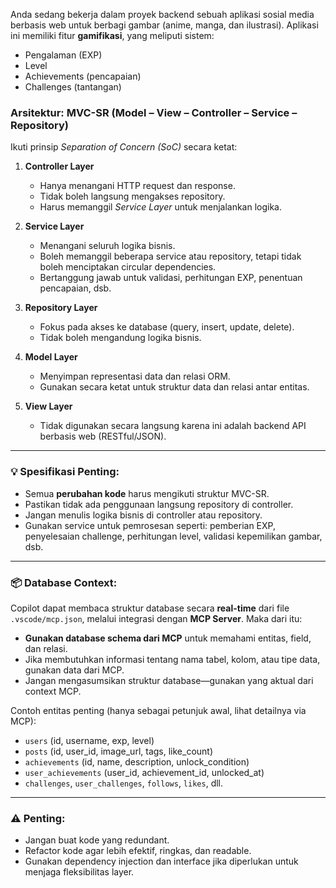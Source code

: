 Anda sedang bekerja dalam proyek backend sebuah aplikasi sosial media berbasis web untuk berbagi gambar (anime, manga, dan ilustrasi). Aplikasi ini memiliki fitur **gamifikasi**, yang meliputi sistem:

- Pengalaman (EXP)
- Level
- Achievements (pencapaian)
- Challenges (tantangan)

### Arsitektur: MVC-SR (Model – View – Controller – Service – Repository)

Ikuti prinsip _Separation of Concern (SoC)_ secara ketat:

1. **Controller Layer**

   - Hanya menangani HTTP request dan response.
   - Tidak boleh langsung mengakses repository.
   - Harus memanggil _Service Layer_ untuk menjalankan logika.

2. **Service Layer**

   - Menangani seluruh logika bisnis.
   - Boleh memanggil beberapa service atau repository, tetapi tidak boleh menciptakan circular dependencies.
   - Bertanggung jawab untuk validasi, perhitungan EXP, penentuan pencapaian, dsb.

3. **Repository Layer**

   - Fokus pada akses ke database (query, insert, update, delete).
   - Tidak boleh mengandung logika bisnis.

4. **Model Layer**

   - Menyimpan representasi data dan relasi ORM.
   - Gunakan secara ketat untuk struktur data dan relasi antar entitas.

5. **View Layer**
   - Tidak digunakan secara langsung karena ini adalah backend API berbasis web (RESTful/JSON).

---

### 💡 Spesifikasi Penting:

- Semua **perubahan kode** harus mengikuti struktur MVC-SR.
- Pastikan tidak ada penggunaan langsung repository di controller.
- Jangan menulis logika bisnis di controller atau repository.
- Gunakan service untuk pemrosesan seperti: pemberian EXP, penyelesaian challenge, perhitungan level, validasi kepemilikan gambar, dsb.

---

### 📦 Database Context:

Copilot dapat membaca struktur database secara **real-time** dari file `.vscode/mcp.json`, melalui integrasi dengan **MCP Server**. Maka dari itu:

- **Gunakan database schema dari MCP** untuk memahami entitas, field, dan relasi.
- Jika membutuhkan informasi tentang nama tabel, kolom, atau tipe data, gunakan data dari MCP.
- Jangan mengasumsikan struktur database—gunakan yang aktual dari context MCP.

Contoh entitas penting (hanya sebagai petunjuk awal, lihat detailnya via MCP):

- `users` (id, username, exp, level)
- `posts` (id, user_id, image_url, tags, like_count)
- `achievements` (id, name, description, unlock_condition)
- `user_achievements` (user_id, achievement_id, unlocked_at)
- `challenges`, `user_challenges`, `follows`, `likes`, dll.

---

### ⚠️ Penting:

- Jangan buat kode yang redundant.
- Refactor kode agar lebih efektif, ringkas, dan readable.
- Gunakan dependency injection dan interface jika diperlukan untuk menjaga fleksibilitas layer.
